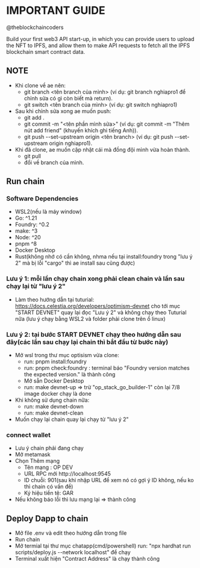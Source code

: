 # IMPORTANT GUIDE

@theblockchaincoders

Build your first web3 API start-up, in which you can provide users to upload the NFT to IPFS, and allow them to make API requests to fetch all the IPFS blockchain smart contract data.

## NOTE 
- Khi clone về ae nên:
  + git branch <tên branch của mình> (ví dụ: git branch nghiapro1 để chỉnh sửa có gì còn biết mà return).
  + git switch <tên branch của mình> (ví dụ: git switch nghiapro1)
- Sau khi chỉnh sửa xong ae muốn push:
  + git add .
  + git commit -m "<tên phần mình sửa>" (ví dụ: git commit -m "Thêm nút add friend" (khuyến khích ghi tiếng Anh)).
  + git push --set-upstream origin <tên branch> (ví dụ: git push --set-upstream origin nghiapro1).
- Khi đã clone, ae muốn cập nhật cái mà đồng đội mình vừa hoàn thành.
  + git pull
  + đổi về branch của mình.

## Run chain 
### Software Dependencies  
  - WSL2(nếu là máy window)
  - Go: ^1.21
  - Foundry: ^0.2
  - make: ^3
  - Node: ^20
  - pnpm ^8
  - Docker Desktop
  - Rust(không nhớ có cần không, nhma nếu tại install:foundry trong "lưu ý 2" mà bị lỗi "cargo" thì ae install sau cũng được)
### Lưu ý 1: mỗi lần chạy chain xong phải clean chain và lần sau chạy lại từ "lưu ý 2"
  - Làm theo hướng dẫn tại tuturial: https://docs.celestia.org/developers/optimism-devnet cho tới mục "START DEVNET" quay lại đọc "Lưu ý 2" và không chạy theo Tuturial nữa  (lưu ý chạy bằng WSL2 và folder phải clone trên ổ linux)

### Lưu ý 2: tại bước START DEVNET chạy theo hướng dẫn sau đây(các lần sau chạy lại chain thì bắt đầu từ bước này)
  - Mở wsl trong thư mục optisism vừa clone:
    + run: pnpm install:foundry
    + run: pnpm check:foundry : terminal báo "Foundry version matches the expected version." là thành công
    + Mở sẵn Docker Desktop
    + run: make devnet-up => trừ "op_stack_go_builder-1" còn lại 7/8 image docker chạy là done
  - Khi không sử dụng chain nữa:
    + run: make devnet-down
    + run: make devnet-clean
  - Muốn chạy lại chain quay lại chạy từ "lưu ý 2"
  
  ### connect wallet
  - Lưu ý chain phải đang chạy
  - Mở metamask
  - Chọn Thêm mạng
    + Tên mạng : OP DEV
    + URL RPC mới http://localhost:9545
    + ID chuỗi: 901(sau khi nhập URL để xem nó có gợi ý ID không, nếu ko thì chain có vấn đề)
    + Ký hiệu tiền tệ: GAR
  - Nếu không báo lỗi thì lưu mạng lại => thành công


## Deploy Dapp to chain
  - Mở file .env và edit theo hướng dẫn trong file
  - Run chain
  - Mở termial tại thư mục chatapp(cmd/powershell) run: "npx hardhat run scripts/deploy.js --network localhost" để chạy
  - Terminal xuất hiện "Contract Address" là chạy thành công
